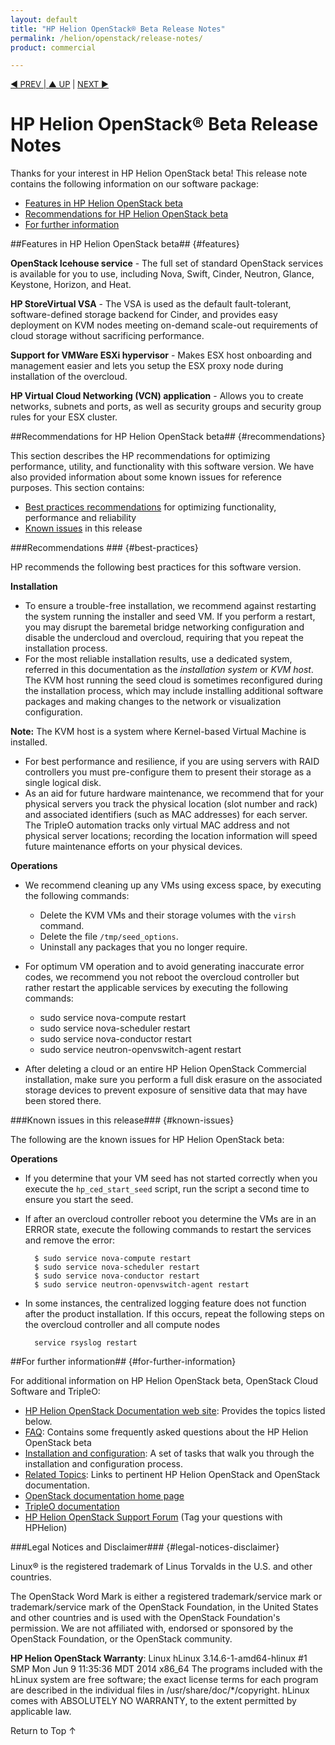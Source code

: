 ```yaml
---
layout: default
title: "HP Helion OpenStack® Beta Release Notes"
permalink: /helion/openstack/release-notes/
product: commercial

---
```



<script>

function PageRefresh {
onLoad="window.refresh"
}

PageRefresh();

</script>

<p style="font-size: small;"> <a href="/helion/openstack/">&#9664; PREV | <a href="/helion/openstack/">&#9650; UP</a> | <a href="/helion/openstack/faq/">NEXT &#9654; </a></p>

# HP Helion OpenStack&reg; Beta Release Notes

Thanks for your interest in HP Helion OpenStack beta! This release note contains the following information on our software package:

* [Features in HP Helion OpenStack beta](#features) 
* [Recommendations for HP Helion OpenStack beta](#recommendations)
* [For further information](#for-further-information) 

##Features in HP Helion OpenStack beta## {#features}

**OpenStack Icehouse service** - The full set of standard OpenStack services is available for you to use, including Nova, Swift, Cinder, Neutron, Glance, Keystone, Horizon, and Heat.

**HP StoreVirtual VSA** - The VSA is used as the default fault-tolerant, software-defined storage backend for Cinder, and provides easy deployment on KVM nodes meeting on-demand scale-out requirements of cloud storage without sacrificing performance.

**Support for VMWare ESXi hypervisor** - Makes ESX host onboarding and management easier and lets you setup the ESX proxy node during installation of the overcloud. 

**HP Virtual Cloud Networking (VCN) application** - Allows you to create networks, subnets and ports, as well as security groups and security group rules for your ESX cluster.

##Recommendations for HP Helion OpenStack beta## {#recommendations}

This section describes the HP recommendations for optimizing performance, utility, and functionality with this software version. We have also provided information about some known issues for reference purposes. This section contains:

* [Best practices recommendations](#best-practices) for optimizing functionality, performance and reliability 
* [Known issues](#known-issues) in this release 

###Recommendations ### {#best-practices} 

HP recommends the following best practices for this software version.

**Installation**

* To ensure a trouble-free installation, we recommend against restarting the system running the installer and seed VM.  If you perform a restart, you may disrupt the baremetal bridge networking configuration and disable the undercloud and overcloud, requiring that you repeat the installation process.
* For the most reliable installation results, use a dedicated system, referred in this documentation as the *installation system* or *KVM host*.  The KVM host running the seed cloud is sometimes reconfigured during the installation process, which may include installing additional software packages and making changes to the network or visualization configuration.

**Note:** The KVM host is a system where Kernel-based Virtual Machine is installed.

* For best performance and resilience, if you are using servers with RAID controllers you must pre-configure them to present their storage as a single logical disk.
* As an aid for future hardware maintenance, we recommend that for your physical servers you track the physical location (slot number and rack) and associated identifiers (such as MAC addresses) for each  server.  The TripleO automation tracks only virtual MAC address and not physical server locations; recording the location information will speed future maintenance efforts on your physical devices.

**Operations**

* We recommend cleaning up any VMs using excess space, by executing the following commands:
    - Delete the KVM VMs and their storage volumes with the `virsh` command.
    - Delete the file `/tmp/seed_options`.
    - Uninstall any packages that you no longer require.

* For optimum VM operation and to avoid generating inaccurate error codes, we recommend you not reboot the overcloud controller but rather restart the applicable services by executing the following commands:
    - sudo service nova-compute restart
    - sudo service nova-scheduler restart
    - sudo service nova-conductor restart
    - sudo service neutron-openvswitch-agent restart

* After deleting a cloud or an entire HP Helion OpenStack Commercial installation, make sure you perform a full disk erasure on the associated storage devices to prevent exposure of sensitive data that may have been stored there. 


###Known issues in this release### {#known-issues}

The following are the known issues for HP Helion OpenStack beta:

**Operations**

* If you determine that your VM seed has not started correctly when you execute the `hp_ced_start_seed` script, run the script a second time to ensure you start the seed.
* If after an overcloud controller reboot you determine the VMs are in an ERROR state, execute the following commands to restart the services and remove the error:
  
		$ sudo service nova-compute restart
		$ sudo service nova-scheduler restart
		$ sudo service nova-conductor restart
		$ sudo service neutron-openvswitch-agent restart

* In some instances, the centralized logging feature does not function after the  product installation. If this occurs, repeat the following steps on the overcloud controller and all compute nodes

        service rsyslog restart
        

##For further information## {#for-further-information}

For additional information on HP Helion OpenStack beta, OpenStack Cloud Software and TripleO:

* [HP Helion OpenStack Documentation web site](/helion/openstack/): Provides the topics listed below.
* [FAQ](/helion/openstack/faq/): Contains some frequently asked questions about the HP Helion OpenStack beta
* [Installation and configuration](/helion/openstack/install-beta-overview/): A set of tasks that walk you through the installation and configuration process.
* [Related Topics](/helion/openstack/related-links/): Links to pertinent HP Helion OpenStack and OpenStack documentation.
* [OpenStack documentation home page](http://docs.openstack.org/)
* [TripleO documentation](https://wiki.openstack.org/wiki/TripleO)
* [HP Helion OpenStack Support Forum](https://ask.openstack.org/en/questions/scope:all/sort:activity-desc/tags:hphelion/page:1/) (Tag your questions with HPHelion)


###Legal Notices and Disclaimer### {#legal-notices-disclaimer}

<!--See the [HP Helion OpenStack Open Source and Third-Party Software License Agreements](/helion/openstack/commercial-3rd-party-license-agreements/).-->

Linux&reg; is the registered trademark of Linus Torvalds in the U.S. and other countries.

The OpenStack Word Mark is either a registered trademark/service mark or trademark/service mark of the OpenStack Foundation, in the United States and other countries and is used with the OpenStack Foundation's permission. We are not affiliated with, endorsed or sponsored by the OpenStack Foundation, or the OpenStack community.

**HP Helion OpenStack Warranty**: Linux hLinux 3.14.6-1-amd64-hlinux #1 SMP Mon Jun 9 11:35:36 MDT 2014 x86_64
The programs included with the hLinux system are free software; the exact license terms for each program are described in the individual files in /usr/share/doc/*/copyright. hLinux comes with ABSOLUTELY NO WARRANTY, to the extent permitted by applicable law.

<a href="#top" style="padding:14px 0px 14px 0px; text-decoration: none;"> Return to Top &#8593; </a>
